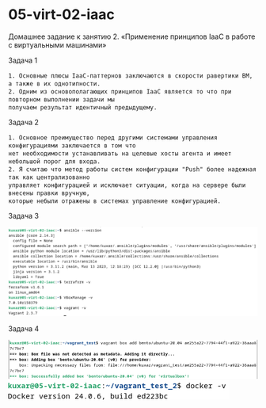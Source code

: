 # 05-virt-02-iaac
Домашнее задание к занятию 2. «Применение принципов IaaC в работе с виртуальными машинами»

Задача 1

    1. Основные плюсы IaaC-паттернов заключаются в скорости равертики ВМ, а также в их однотипности.
    2. Одним из основополагающих принципов IaaC является то что при повторном выполнении задачи мы
    получаем результат идентичный предыдущему.
    
Задача 2

    1. Основное преимущество перед другими системами управления конфигурациями заключается в том что
    нет необходимости устанавливать на целевые хосты агента и имеет небольшой порог для входа.
    2. Я считаю что метод работы систем конфигурации "Push" более надежная так как централизованно
    управляет конфигурацией и исключает ситуации, когда на сервере были внесены правки вручную,
    которые небыли отражены в системах управление конфигурацией.
    
Задача 3

![img_2.png](img_2.png)

Задача 4

![img.png](img.png)
![img_1.png](img_1.png)